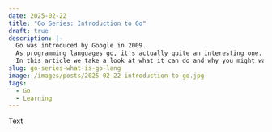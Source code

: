 ```yaml
---
date: 2025-02-22
title: "Go Series: Introduction to Go"
draft: true
description: |-
  Go was introduced by Google in 2009.
  As programming languages go, it's actually quite an interesting one.
  In this article we take a look at what it can do and why you might want to consider using it for an upcoming project.
slug: go-series-what-is-go-lang
image: /images/posts/2025-02-22-introduction-to-go.jpg
tags:
  - Go
  - Learning
---
```


Text
